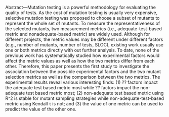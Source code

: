 Abstract—Mutation testing is a powerful methodology for
evaluating the quality of tests. As the cost of mutation testing is
usually very expensive, selective mutation testing was proposed to
choose a subset of mutants to represent the whole set of mutants.
To measure the representativeness of the selected mutants, two
measurement metrics (i.e., adequate-test-based metric and nonadequate-based
metric) are widely used. Although for different
projects, the metric values may be different under different
factors (e.g., number of mutants, number of tests, SLOC), existing
work usually use one or both metrics directly with out further
analysis. To date, none of the previous work has systematically
studied how experimental factors would affect the metric values
as well as how the two metrics differ from each other. Therefore,
this paper presents the first study to investigate the association
between the possible experimental factors and the two mutant
selection metrics as well as the comparison between the two
metrics. The experimental results reveal various interesting finds:
(1) ?? factors impact the adequate test based metric most while
?? factors impact the non-adequate test based metric most; (2)
non-adequate test based metric using R^2
is stable for mutant
sampling strategies while non-adequate-test-based metric using
Kendall τ is not; and (3) the value of one metric can be used to
predict the value of the other one.
